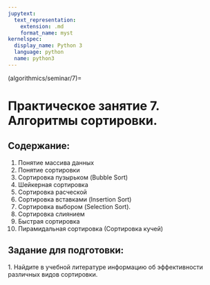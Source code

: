 ```yaml
---
jupytext:
  text_representation:
    extension: .md
    format_name: myst
kernelspec:
  display_name: Python 3
  language: python
  name: python3
---
```


(algorithmics/seminar/7)=
# Практическое занятие 7. Алгоритмы сортировки.

## Содержание:
1. Понятие массива данных
2. Понятие сортировки
3. Сортировка пузырьком (Bubble Sort)
4. Шейкерная сортировка
5. Сортировка расческой
6. Сортировка вставками (Insertion Sort)
7. Сортировка выбором (Selection Sort).
8. Сортировка слиянием
9. Быстрая сортировка
10. Пирамидальная сортировка (Сортировка кучей)

## Задание для подготовки:
1. Найдите в учебной литературе информацию об эффективности различных видов сортировки.
